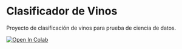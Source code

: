 # Clasificador de Vinos
Proyecto de clasificación de vinos para prueba de ciencia de datos.

[![Open In Colab](https://colab.research.google.com/assets/colab-badge.svg)](https://colab.research.google.com/drive/1Aea8fVAVAZG79iXUO0SI8n8K-a6uLwAo?usp=sharing)
